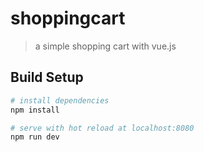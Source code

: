 # shoppingcart

> a simple shopping cart with vue.js

## Build Setup

``` bash
# install dependencies
npm install

# serve with hot reload at localhost:8080
npm run dev

